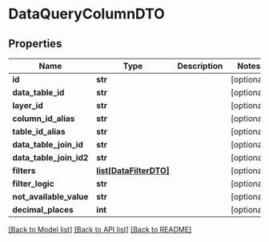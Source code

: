 # DataQueryColumnDTO

## Properties
Name | Type | Description | Notes
------------ | ------------- | ------------- | -------------
**id** | **str** |  | [optional] 
**data_table_id** | **str** |  | [optional] 
**layer_id** | **str** |  | [optional] 
**column_id_alias** | **str** |  | [optional] 
**table_id_alias** | **str** |  | [optional] 
**data_table_join_id** | **str** |  | [optional] 
**data_table_join_id2** | **str** |  | [optional] 
**filters** | [**list[DataFilterDTO]**](DataFilterDTO.md) |  | [optional] 
**filter_logic** | **str** |  | [optional] 
**not_available_value** | **str** |  | [optional] 
**decimal_places** | **int** |  | [optional] 

[[Back to Model list]](../README.md#documentation-for-models) [[Back to API list]](../README.md#documentation-for-api-endpoints) [[Back to README]](../README.md)

